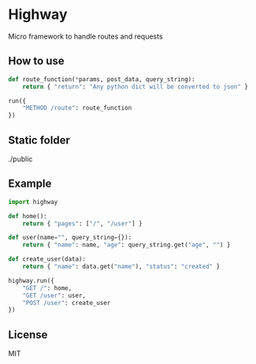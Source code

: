 # Highway
Micro framework to handle routes and requests

## How to use
```python
def route_function(*params, post_data, query_string):
    return { "return": "Any python dict will be converted to json" }

run({
    "METHOD /route": route_function
})
```

## Static folder
./public

## Example
```python
import highway

def home():
    return { "pages": ["/", "/user"] }

def user(name="", query_string={}):
    return { "name": name, "age": query_string.get("age", "") }

def create_user(data):
    return { "name": data.get("name"), "status": "created" }

highway.run({
    "GET /": home,
    "GET /user": user,
    "POST /user": create_user
})
```

## License
MIT
